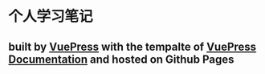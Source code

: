 # 个人学习笔记

## built by [VuePress](https://vuepress.vuejs.org/) with the tempalte of [VuePress Documentation](https://github.com/vuepress/docs) and hosted on Github Pages
